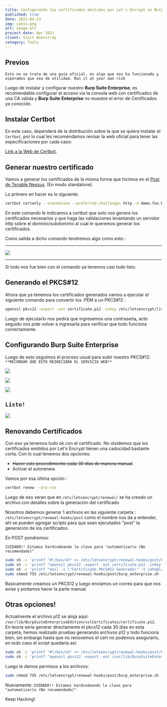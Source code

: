 ```yaml
---
title: Configurando los certificados emitidos por Let's Encrypt en Burp Suite Enterprise
published: true
date: 2021-04-23
img: cabin.png
alt: image-alt
project-date: Apr 2021
client: Start Bootstrap
category: Tools
---
```


## [](#header-2)Previos

`Esto no se trata de una guía oficial, es algo que nos ha funcionado y esperamos que sea de utilidad.
Run it at your own risk`

Luego de instalar y configurar nuestro **Burp Suite Enterprise**, es recomendable configurar el acceso vía la consola web con certificados de una CA válida y **Burp Suite Enterprise** no muestre el error de Certificados ya conocido.

## [](#header-2)Instalar Certbot

En este caso, dependerá de la distribución sobre la que se quiera instalar el `Certbot`, por lo cual les recomendamos revisar la web oficial para tener las especificaciones por cada caso: 

[Link a la Web de Certbot](https://certbot.eff.org/).

## [](#header-2)Generar nuestro certificado
Vamos a generar los certificados de la misma forma que hicimos en el [Post de Tenable Nessus](Lets-Encrypt-in-Nessus). (En modo standalone).

Lo primero en hacer es lo siguiente: 
```bash
certbot certonly --standalone --preferred-challenges http -d demo.foo.bar
```
En este comando le indicamos a certbot que solo nos genere los certificados necesarios y que haga las validaciones levantando un servidor http sobre el dominio/subdominio al cual le queremos generar los certificados.

Como salida a dicho comando tendremos algo como esto : 
* * *
![](assets\posts\nessus_img2.png)
* * *

Si todo nos fue bien con el comando ya tenemos casi todo listo.


## [](#header-2)Generando el PKCS#12
Ahora que ya tenemos los certificados generados vamos a ejecutar el siguiente comando para convertir los .PEM a un PKCS#12 :

```bash
openssl pkcs12 -export -out certificate.p12 -inkey /etc/letsencrypt/live/demo.foo.bar/privkey.pem -in /etc/letsencrypt/live/demo.foo.bar/cert.pem -certfile /etc/letsencrypt/live/demo.foo.bar/chain.pem
```
Luego de ejecutarlo nos pedirá que ingresemos una contraseña, acto seguido nos pide volver a ingresarla para verificar que todo funciona correctamente.

## [](#header-2)Configurando Burp Suite Enterprise
Luego de esto seguimos el proceso usual para subir nuestro PKCS#12: `**RECORDAR QUE ESTO REINICIARA EL SERVICIO WEB**`


![](assets\posts\burp_img00.png)

![](assets\posts\burp_img3.png)

![](assets\posts\burp_img1.png)

## [](#header-3)`Listo!`

![](assets\posts\burp_img5.png)


## [](#header-2)Renovando Certificados 
Con eso ya tenemos todo ok con el certificado. No olvidemos que los certificados emitidos por Let's Encrypt tienen una caducidad bastante corta. Con lo cual tenemos dos opciones:
*   ~~Hacer este procedimiento cada 30 días de manera manual~~.
*   Activar el autorenew. 

Vamos por esa última opción :
```bash
certbot renew --dry-run
```
Luego de eso veran que en `/etc/letsencrypt/renewal/` se ha creado un archivo con detalles sobre la generación del certificado

Nosotros debemos generar 1 archivos en las siguiente carpeta : `/etc/letsencrypt/renewal-hooks/post`  como el nombre nos da a entender, ahí se pueden agregar scripts para que sean ejecutados  "post" la generación de los certificados. 

En POST pondremos:

`CUIDADO!! Estamos hardcodeando la clave para "automatizarlo (No recomendado)"`
```bash
sudo sh -c 'printf "#!/bin/sh" >> /etc/letsencrypt/renewal-hooks/post/burp_enterprise.sh'
sudo sh -c 'printf "openssl pkcs12 -export -out certificate.p12 -inkey /etc/letsencrypt/live/demo.foo.bar/privkey.pem -in /etc/letsencrypt/live/demo.foo.bar/cert.pem -certfile /etc/letsencrypt/live/demo.foo.bar/chain.pem -password pass:TuClaveSuperSegura\n" >> /etc/letsencrypt/renewal-hooks/post/burp_enterprise.sh'
sudo sh -c 'printf "mail -s \"Certificado PKCS#12 Generado\" -t john@layer8.pe \n" >> /etc/letsencrypt/renewal-hooks/post/burp_enterprise.sh'
sudo chmod 755 /etc/letsencrypt/renewal-hooks/post/burp_enterprise.sh
```
Basicamente creamos un PKCS12 y luego enviamos un correo para que nos avise y podamos hacer la parte manual.

## [](#header-2) Otras opciones!

Actualmente el archivo p12 se aloja aquí: `/var/lib/BurpSuiteEnterpriseEdition/sslCertificates/certificate.p12`.
En teoria sería generar directamente el pkcs12 cada 30 dias en esta carpeta, hemos realizado pruebas generando archivos p12 y todo funciona bien, sin embargo hasta que no renovemos el cert no podemos asegurarlo, en todo caso el script quedaría así: 

```bash
sudo sh -c 'printf "#!/bin/sh" >> /etc/letsencrypt/renewal-hooks/post/burp_enterprise.sh'
sudo sh -c 'printf "openssl pkcs12 -export -out /var/lib/BurpSuiteEnterpriseEdition/sslCertificates/certificate.p12 -inkey /etc/letsencrypt/live/demo.foo.bar/privkey.pem -in /etc/letsencrypt/live/demo.foo.bar/cert.pem -certfile /etc/letsencrypt/live/demo.foo.bar/chain.pem -password pass:TuClaveSuperSegura\n" >> /etc/letsencrypt/renewal-hooks/post/burp_enterprise.sh'
```
Luego le damos permisos a los archivos: 
```bash
sudo chmod 755 /etc/letsencrypt/renewal-hooks/post/burp_enterprise.sh
```

Nuevamente: `CUIDADO!! Estamos hardcodeando la clave para "automatizarlo (No recomendado)"`


Keep Hacking!
